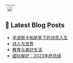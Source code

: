  <a href="https://github.com/anuraghazra/github-readme-stats"><img align="center" src="https://github-readme-stats.vercel.app/api/top-langs/?username=Usualminds&layout=compact&hide_border=true" /></a> |
| ------------- | 

## 📕 Latest Blog Posts
<!-- BLOG-POST-LIST:START -->
- [辛波斯卡和她笔下的诗意人生](https://www.qjidea.com/anna/)
- [诗人与世界](https://www.qjidea.com/poet_world/)
- [教育与美好生活](https://www.qjidea.com/education-life/)
- [密码保护：2023年终总结](https://www.qjidea.com/2023_summary/)
<!-- BLOG-POST-LIST:END -->
